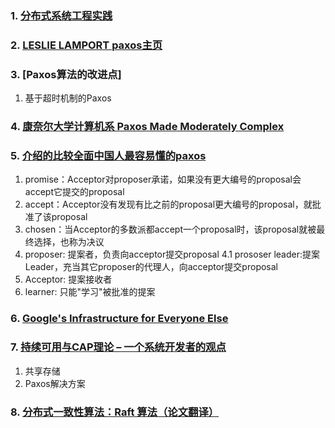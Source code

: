 ### 1. [分布式系统工程实践](http://docs.linuxtone.org/ebooks/Architecture/%E5%88%86%E5%B8%83%E5%BC%8F%E7%B3%BB%E7%BB%9F%E5%B7%A5%E7%A8%8B%E5%AE%9E%E8%B7%B5_taobao.pdf)

### 2. [LESLIE LAMPORT paxos主页](http://www.lamport.org/)

### 3. [Paxos算法的改进点]

1. 基于超时机制的Paxos

### 4. [康奈尔大学计算机系 Paxos Made Moderately Complex](http://paxos.systems/index.html)

### 5. [介绍的比较全面中国人最容易懂的paxos](http://blog.csdn.net/dellme99/article/details/14162159)

1. promise：Acceptor对proposer承诺，如果没有更大编号的proposal会accept它提交的proposal
2. accept：Acceptor没有发现有比之前的proposal更大编号的proposal，就批准了该proposal
3. chosen：当Acceptor的多数派都accept一个proposal时，该proposal就被最终选择，也称为决议
4. proposer: 提案者，负责向acceptor提交proposal
4.1 prososer leader:提案Leader，充当其它proposer的代理人，向acceptor提交proposal
5. Acceptor: 提案接收者
6. learner: 只能"学习"被批准的提案

### 6. [Google's Infrastructure for Everyone Else](https://github.com/GIFEE/GIFEE)

### 7. [持续可用与CAP理论 – 一个系统开发者的观点](https://yq.aliyun.com/articles/26616?spm=5176.100239.blogcont54371.22.CNYIu3)

1. 共享存储
2. Paxos解决方案

### 8. [分布式一致性算法：Raft 算法（论文翻译）](https://yq.aliyun.com/articles/71302?spm=5176.100239.blogcont54371.21.aMG8QJ)


